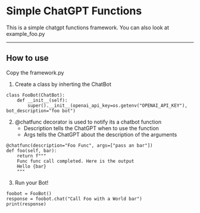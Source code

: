 # Simple ChatGPT Functions

This is a simple chatgpt functions framework. You can also look at example_foo.py

---

## How to use

Copy the framework.py

1. Create a class by inherting the ChatBot
```
class FooBot(ChatBot):
    def __init__(self):
        super().__init__(openai_api_key=os.getenv("OPENAI_API_KEY"), bot_description="foo bot")
```

2. @chatfunc decorator is used to notify its a chatbot function
   - Description tells the ChatGPT when to use the function
   - Args tells the ChatGPT about the description of the arguments 

```
@chatfunc(description="Foo Func", args=["pass an bar"])
def foo(self, bar):
    return f"""
    Func func call completed. Here is the output
    Hello {bar}
    """
```

3. Run your Bot!
```
foobot = FooBot()
response = foobot.chat("Call Foo with a World bar")
print(response)
```
